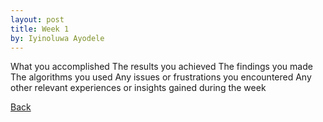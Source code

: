 ```yaml
---
layout: post
title: Week 1
by: Iyinoluwa Ayodele
---
```


What you accomplished   The results you achieved The findings you made The algorithms you used Any issues or frustrations you encountered 
Any other relevant experiences or insights gained during the week



[Back](./)
